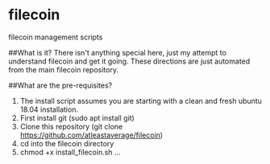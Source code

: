 # filecoin
filecoin management scripts

##What is it?
There isn't anything special here, just my attempt to understand filecoin and get it going. These directions are just automated from the main filecoin repository.

##What are the pre-requisites?
1. The install script assumes you are starting with a clean and fresh ubuntu 18.04 installation. 
2. First install git (sudo apt install git)
3. Clone this repository (git clone https://github.com/atleastaverage/filecoin) 
4. cd into the filecoin directory
5. chmod +x install_filecoin.sh
...


